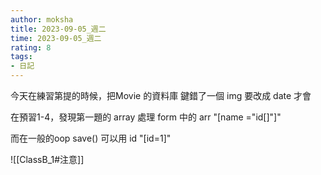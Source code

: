 ```yaml
---
author: moksha
title: 2023-09-05_週二
time: 2023-09-05_週二
rating: 8
tags:
- 日記
---
```

今天在練習第提的時候，把Movie 的資料庫 鍵錯了一個 img 要改成 date 才會

在預習1-4，發現第一題的 array 處理 form 中的 arr "[name ="id[]"]"

而在一般的oop save() 可以用 id "[id=1]"

![[ClassB_1#注意]]



